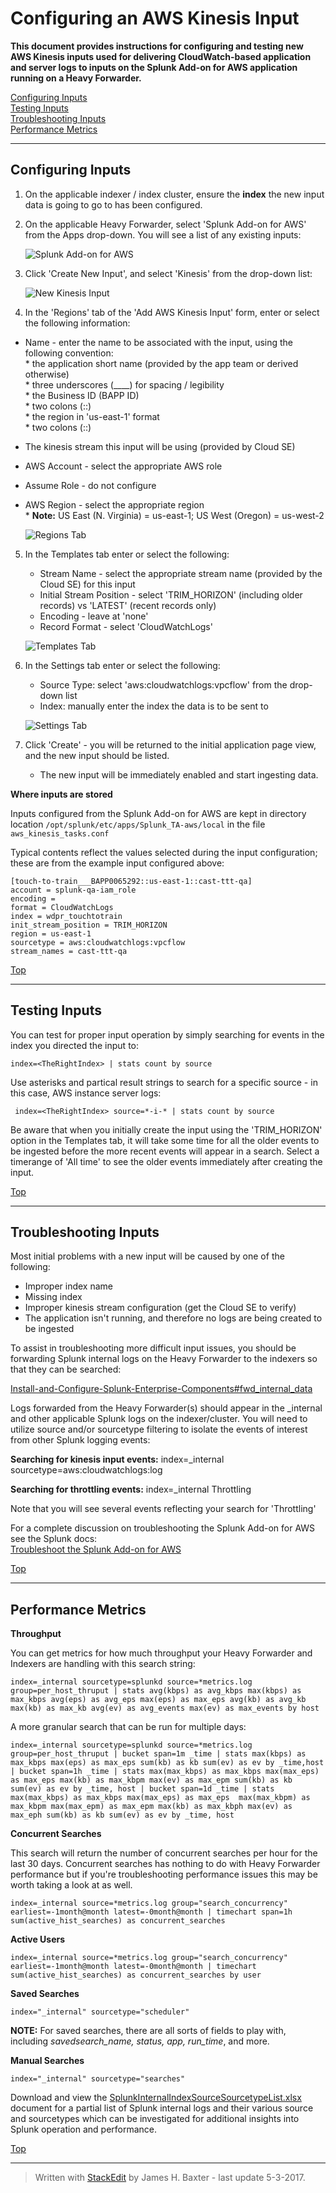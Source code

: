 # __Configuring an AWS Kinesis Input__ <a name="top"></a>

__This document provides instructions for configuring and testing new AWS Kinesis inputs used for delivering CloudWatch-based application and server logs to inputs on the Splunk Add-on for AWS application running on a Heavy Forwarder.__  

[Configuring Inputs](#configuring)  
[Testing Inputs](#testing)  
[Troubleshooting Inputs](#trouble)  
[Performance Metrics](#performance)  
***
## Configuring Inputs <a name="configuring"></a>

1. On the applicable indexer / index cluster, ensure the __index__ the new input data is going to go to has been configured.  

2. On the applicable Heavy Forwarder, select 'Splunk Add-on for AWS' from the Apps drop-down.  You will see a list of any existing inputs:  

	![Splunk Add-on for AWS](/images/Kinesis1.png)  

3. Click 'Create New Input', and select 'Kinesis' from the drop-down list:  

	![New Kinesis Input](/images/SplunkAdd-OnForAWSNewInput.png)  

4. In the 'Regions' tab of the 'Add AWS Kinesis Input' form, enter or select the following information:  

* Name - enter the name to be associated with the input, using the following convention:  
		* the application short name  (provided by the app team or derived otherwise)  
		* three underscores (____) for spacing / legibility  
		* the Business ID (BAPP ID)  
		* two colons (::)  
		* the region in 'us-east-1' format  
		* two colons (::)  
* The kinesis stream this input will be using (provided by Cloud SE)  
* AWS Account - select the appropriate AWS role  
* Assume Role - do not configure  
* AWS Region - select the appropriate region      
		* __Note:__ US East (N. Virginia) = us-east-1; US West (Oregon) = us-west-2  

	![Regions Tab](/images/Kinesis2.png)  

5. In the Templates tab enter or select the following:  

	* Stream Name - select the appropriate stream name (provided by the Cloud SE) for this input  
	* Initial Stream Position - select 'TRIM_HORIZON' (including older records) vs 'LATEST' (recent records only)  
	* Encoding - leave at 'none'  
	* Record Format - select 'CloudWatchLogs'  

	![Templates Tab](/images/Kinesis3.png)

6. In the Settings tab enter or select the following:  

	* Source Type: select 'aws:cloudwatchlogs:vpcflow' from the drop-down list  
	* Index: manually enter the index the data is to be sent to  

	![Settings Tab](/images/Kinesis4.png)

7. Click 'Create' - you will be returned to the initial application page view, and the new input should be listed.  

	* The new input will be immediately enabled and start ingesting data.  

__Where inputs are stored__

Inputs configured from the Splunk Add-on for AWS are kept in directory location ```/opt/splunk/etc/apps/Splunk_TA-aws/local``` in the file  ```aws_kinesis_tasks.conf```  

Typical contents reflect the values selected during the input configuration; these are from the example input configured above:  
```
[touch-to-train___BAPP0065292::us-east-1::cast-ttt-qa]
account = splunk-qa-iam_role
encoding =
format = CloudWatchLogs
index = wdpr_touchtotrain
init_stream_position = TRIM_HORIZON
region = us-east-1
sourcetype = aws:cloudwatchlogs:vpcflow
stream_names = cast-ttt-qa
```

[Top](#top)
***
## Testing Inputs <a name="testing"></a>

You can test for proper input operation by simply searching for events in the index you directed the input to:

```index=<TheRightIndex> | stats count by source```

Use asterisks and partical result strings to search for a specific source - in this case, AWS instance server logs:  

``` index=<TheRightIndex> source=*-i-* | stats count by source```

Be aware that when you initially create the input using the 'TRIM_HORIZON' option in the Templates tab, it will take some time for all the older events to be ingested before the more recent events will appear in a search. Select a timerange of 'All time' to see the older events immediately after creating the input.

[Top](#top)
***

## Troubleshooting Inputs <a name="trouble"></a>

Most initial problems with a new input will be caused by one of the following:

* Improper index name
* Missing index
* Improper kinesis stream configuration (get the Cloud SE to verify)
* The application isn't running, and therefore no logs are being created to be ingested  

To assist in troubleshooting more difficult input issues, you should be forwarding Splunk internal logs on the Heavy Forwarder to the indexers so that they can be searched:   

[Install-and-Configure-Splunk-Enterprise-Components#fwd_internal_data](./Install-and-Configure-Splunk-Enterprise-Components.md#fwd_internal_data)

Logs forwarded from the Heavy Forwarder(s) should appear in the _internal and other applicable Splunk logs on the indexer/cluster. You will need to utilize source and/or sourcetype filtering to isolate the events of interest from other Splunk logging events:  

__Searching for kinesis input events:__
index=_internal sourcetype=aws:cloudwatchlogs:log 

__Searching for throttling events:__
index=_internal Throttling

Note that you will see several events reflecting your search for 'Throttling'

For a complete discussion on troubleshooting the Splunk Add-on for AWS see the Splunk docs:    
<a href="http://docs.splunk.com/Documentation/AddOns/released/AWS/Troubleshooting" target="_blank">Troubleshoot the Splunk Add-on for AWS</a>

[Top](#top)
***

## Performance Metrics <a name="performance"></a>

__Throughput__

You can get metrics for how much throughput your Heavy Forwarder and Indexers are handling with this search string:  

```index=_internal sourcetype=splunkd source=*metrics.log group=per_host_thruput | stats avg(kbps) as avg_kbps max(kbps) as max_kbps avg(eps) as avg_eps max(eps) as max_eps avg(kb) as avg_kb max(kb) as max_kb avg(ev) as avg_events max(ev) as max_events by host```

A more granular search that can be run for multiple days:

```index=_internal sourcetype=splunkd source=*metrics.log group=per_host_thruput | bucket span=1m _time | stats max(kbps) as max_kbps max(eps) as max_eps sum(kb) as kb sum(ev) as ev by _time,host | bucket span=1h _time | stats max(max_kbps) as max_kbps max(max_eps) as max_eps max(kb) as max_kbpm max(ev) as max_epm sum(kb) as kb sum(ev) as ev by _time, host | bucket span=1d _time | stats max(max_kbps) as max_kbps max(max_eps) as max_eps  max(max_kbpm) as max_kbpm max(max_epm) as max_epm max(kb) as max_kbph max(ev) as max_eph sum(kb) as kb sum(ev) as ev by _time, host```

__Concurrent Searches__

This search will return the number of concurrent searches per hour for the last 30 days. Concurrent searches has nothing to do with Heavy Forwarder performance but if you're troubleshooting performance issues this may be worth taking a look at as well.  

```index=_internal source=*metrics.log group="search_concurrency" earliest=-1month@month latest=-0month@month | timechart span=1h sum(active_hist_searches) as concurrent_searches```

__Active Users__

```index=_internal source=*metrics.log group="search_concurrency" earliest=-1month@month latest=-0month@month | timechart sum(active_hist_searches) as concurrent_searches by user```

__Saved Searches__

```index="_internal" sourcetype="scheduler" ```

__NOTE:__ For saved searches, there are all sorts of fields to play with, including *savedsearch_name, status, app, run_time*, and more.

__Manual Searches__

```index="_internal" sourcetype="searches"```

Download and view the [SplunkInternalIndexSourceSourcetypeList.xlsx](SplunkArchitect/SplunkInternalIndexSourceSourcetypeList.xlsx) document for a partial list of Splunk internal logs and their various source and sourcetypes which can be investigated for additional insights into Splunk operation and performance.  

[Top](#top)
***
> Written with [StackEdit](https://stackedit.io/) by James H. Baxter - last update 5-3-2017.